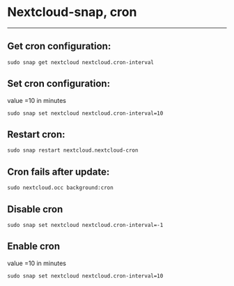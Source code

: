 # Nextcloud-snap, cron

---

## Get cron configuration:

`sudo snap get nextcloud nextcloud.cron-interval`

## Set cron configuration:

value =10 in minutes

`sudo snap set nextcloud nextcloud.cron-interval=10`

## Restart cron:

`sudo snap restart nextcloud.nextcloud-cron`

## Cron fails after update:

`sudo nextcloud.occ background:cron`

## Disable cron

`sudo snap set nextcloud nextcloud.cron-interval=-1`

## Enable cron

value =10 in minutes

`sudo snap set nextcloud nextcloud.cron-interval=10`
